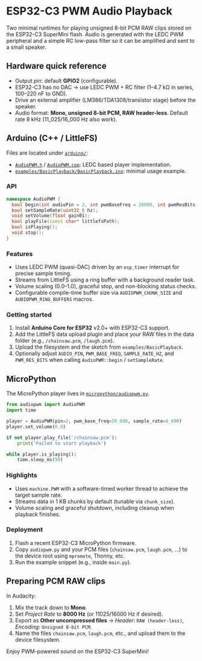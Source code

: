 # ESP32-C3 PWM Audio Playback

Two minimal runtimes for playing unsigned 8-bit PCM RAW clips stored on the ESP32-C3 SuperMini flash. Audio is generated with the LEDC PWM peripheral and a simple RC low-pass filter so it can be amplified and sent to a small speaker.

## Hardware quick reference

- Output pin: default **GPIO2** (configurable).
- ESP32-C3 has no DAC → use LEDC PWM + RC filter (1–4.7 kΩ in series, 100–220 nF to GND).
- Drive an external amplifier (LM386/TDA1308/transistor stage) before the speaker.
- Audio format: **Mono, unsigned 8-bit PCM, RAW header-less**. Default rate 8 kHz (11_025/16_000 Hz also work).

## Arduino (C++ / LittleFS)

Files are located under [`arduino/`](arduino/):

- [`AudioPWM.h`](arduino/AudioPWM.h) / [`AudioPWM.cpp`](arduino/AudioPWM.cpp): LEDC based player implementation.
- [`examples/BasicPlayback/BasicPlayback.ino`](arduino/examples/BasicPlayback/BasicPlayback.ino): minimal usage example.

### API

```cpp
namespace AudioPWM {
  bool begin(int audioPin = 2, int pwmBaseFreq = 20000, int pwmResBits = 8);
  bool setSampleRate(uint32_t hz);
  void setVolume(float gain01);
  bool playFile(const char* littlefsPath);
  bool isPlaying();
  void stop();
}
```

### Features

- Uses LEDC PWM (quasi-DAC) driven by an `esp_timer` interrupt for precise sample timing.
- Streams from LittleFS using a ring buffer with a background reader task.
- Volume scaling (0.0–1.0), graceful stop, and non-blocking status checks.
- Configurable compile-time buffer size via `AUDIOPWM_CHUNK_SIZE` and `AUDIOPWM_RING_BUFFERS` macros.

### Getting started

1. Install **Arduino Core for ESP32** v2.0+ with ESP32-C3 support.
2. Add the LittleFS data upload plugin and place your RAW files in the data folder (e.g., `/chainsaw.pcm`, `/laugh.pcm`).
3. Upload the filesystem and the sketch from `examples/BasicPlayback`.
4. Optionally adjust `AUDIO_PIN`, `PWM_BASE_FREQ`, `SAMPLE_RATE_HZ`, and `PWM_RES_BITS` when calling `AudioPWM::begin` / `setSampleRate`.

## MicroPython

The MicroPython player lives in [`micropython/audiopwm.py`](micropython/audiopwm.py).

```python
from audiopwm import AudioPWM
import time

player = AudioPWM(pin=2, pwm_base_freq=20_000, sample_rate=8_000)
player.set_volume(0.9)

if not player.play_file('/chainsaw.pcm'):
    print('Failed to start playback')

while player.is_playing():
    time.sleep_ms(50)
```

### Highlights

- Uses `machine.PWM` with a software-timed worker thread to achieve the target sample rate.
- Streams data in 1 KB chunks by default (tunable via `chunk_size`).
- Volume scaling and graceful shutdown, including cleanup when playback finishes.

### Deployment

1. Flash a recent ESP32-C3 MicroPython firmware.
2. Copy `audiopwm.py` and your PCM files (`chainsaw.pcm`, `laugh.pcm`, …) to the device root using `mpremote`, Thonny, etc.
3. Run the example snippet (e.g., inside `main.py`).

## Preparing PCM RAW clips

In Audacity:

1. Mix the track down to **Mono**.
2. Set *Project Rate* to **8000 Hz** (or 11025/16000 Hz if desired).
3. Export as **Other uncompressed files** → *Header*: `RAW (header-less)`, *Encoding*: `Unsigned 8-bit PCM`.
4. Name the files `chainsaw.pcm`, `laugh.pcm`, etc., and upload them to the device filesystem.

Enjoy PWM-powered sound on the ESP32-C3 SuperMini!
